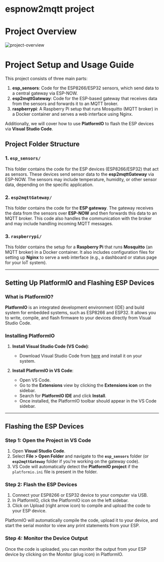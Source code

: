# espnow2mqtt project

# Project Overview

![project-overview](https://github.com/user-attachments/assets/2bc733ac-9805-478d-ab15-95698acb7332)

# Project Setup and Usage Guide

This project consists of three main parts:

1. **esp_sensors**: Code for the ESP8266/ESP32 sensors, which send data to a central gateway via ESP-NOW.
2. **esp2mqttGateway**: Code for the ESP-based gateway that receives data from the sensors and forwards it to an MQTT broker.
3. **raspberrypi**: A Raspberry Pi setup that runs Mosquitto (MQTT broker) in a Docker container and serves a web interface using Nginx.

Additionally, we will cover how to use **PlatformIO** to flash the ESP devices via **Visual Studio Code**.

## Project Folder Structure

### 1. `esp_sensors/`
This folder contains the code for the ESP devices (ESP8266/ESP32) that act as sensors. These devices send sensor data to the **esp2mqttGateway** via ESP-NOW. The sensors may include temperature, humidity, or other sensor data, depending on the specific application.

### 2. `esp2mqttGateway/`
This folder contains the code for the **ESP gateway**. The gateway receives the data from the sensors over **ESP-NOW** and then forwards this data to an MQTT broker. This code also handles the communication with the broker and may include handling incoming MQTT messages.

### 3. `raspberrypi/`
This folder contains the setup for a **Raspberry Pi** that runs **Mosquitto** (an MQTT broker) in a Docker container. It also includes configuration files for setting up **Nginx** to serve a web interface (e.g., a dashboard or status page for your IoT system).

---

## Setting Up PlatformIO and Flashing ESP Devices

### What is PlatformIO?
**PlatformIO** is an integrated development environment (IDE) and build system for embedded systems, such as ESP8266 and ESP32. It allows you to write, compile, and flash firmware to your devices directly from Visual Studio Code.

### Installing PlatformIO

1. **Install Visual Studio Code (VS Code)**:
    - Download Visual Studio Code from [here](https://code.visualstudio.com/) and install it on your system.

2. **Install PlatformIO in VS Code**:
    - Open VS Code.
    - Go to the **Extensions** view by clicking the **Extensions icon** on the sidebar.
    - Search for **PlatformIO IDE** and click **Install**.
    - Once installed, the PlatformIO toolbar should appear in the VS Code sidebar.

---

## Flashing the ESP Devices

### Step 1: Open the Project in VS Code

1. Open **Visual Studio Code**.
2. Select **File > Open Folder** and navigate to the **`esp_sensors`** folder (or **`esp2mqttGateway`** folder if you're working on the gateway code).
3. VS Code will automatically detect the **PlatformIO project** if the `platformio.ini` file is present in the folder.

### Step 2: Flash the ESP Devices

1. Connect your ESP8266 or ESP32 device to your computer via USB.
2. In PlatformIO, click the PlatformIO icon on the left sidebar.
3. Click on Upload (right arrow icon) to compile and upload the code to your ESP device.

PlatformIO will automatically compile the code, upload it to your device, and start the serial monitor to view any print statements from your ESP.

### Step 4: Monitor the Device Output

Once the code is uploaded, you can monitor the output from your ESP device by clicking on the Monitor (plug icon) in PlatformIO.
